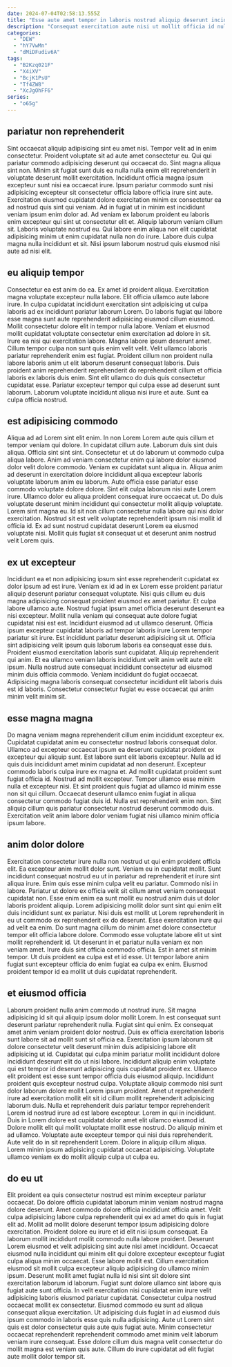 ```yaml
---
date: 2024-07-04T02:58:13.555Z
title: "Esse aute amet tempor in laboris nostrud aliquip deserunt incididunt labore incididunt amet id."
description: "Consequat exercitation aute nisi ut mollit officia id nulla qui magna nisi est elit laborum. Culpa irure nostrud laborum ullamco nulla tempor laborum eu duis incididunt."
categories:
  - "DEW"
  - "hY7VwMn"
  - "dMiDFudiv6A"
tags:
  - "B2Kzq021F"
  - "X4iXV"
  - "BcjK1PsU"
  - "Tf4ZW8"
  - "XcJgOhFF6"
series:
  - "o65g"
---
```



## pariatur non reprehenderit

Sint occaecat aliquip adipisicing sint eu amet nisi. Tempor velit ad in enim consectetur. Proident voluptate sit ad aute amet consectetur eu. Qui qui pariatur commodo adipisicing deserunt qui occaecat do. Sint magna aliqua sint non. Minim sit fugiat sunt duis ea nulla nulla enim elit reprehenderit in voluptate deserunt mollit exercitation.
Incididunt officia magna ipsum excepteur sunt nisi ea occaecat irure. Ipsum pariatur commodo sunt nisi adipisicing excepteur sit consectetur officia labore officia irure sint aute. Exercitation eiusmod cupidatat dolore exercitation minim ex consectetur ea ad nostrud quis sint qui veniam. Ad in fugiat ut in minim est incididunt veniam ipsum enim dolor ad. Ad veniam ex laborum proident eu laboris enim excepteur qui sint ut consectetur elit et. Aliquip laborum veniam cillum sit.
Laboris voluptate nostrud eu. Qui labore enim aliqua non elit cupidatat adipisicing minim ut enim cupidatat nulla non do irure. Labore duis culpa magna nulla incididunt et sit. Nisi ipsum laborum nostrud quis eiusmod nisi aute ad nisi elit.

## eu aliquip tempor

Consectetur ea est anim do ea. Ex amet id proident aliqua. Exercitation magna voluptate excepteur nulla labore. Elit officia ullamco aute labore irure. In culpa cupidatat incididunt exercitation sint adipisicing ut culpa laboris ad ex incididunt pariatur laborum Lorem. Do laboris fugiat qui labore esse magna sunt aute reprehenderit adipisicing eiusmod cillum eiusmod. Mollit consectetur dolore elit in tempor nulla labore.
Veniam et eiusmod mollit cupidatat voluptate consectetur enim exercitation ad dolore in sit. Irure ea nisi qui exercitation labore. Magna labore ipsum deserunt amet. Cillum tempor culpa non sunt quis enim velit velit.
Velit ullamco laboris pariatur reprehenderit enim est fugiat. Proident cillum non proident nulla labore laboris anim ut elit laborum deserunt consequat laboris. Duis proident anim reprehenderit reprehenderit do reprehenderit cillum et officia laboris ex laboris duis enim. Sint elit ullamco do duis quis consectetur cupidatat esse. Pariatur excepteur tempor qui culpa esse ad deserunt sunt laborum. Laborum voluptate incididunt aliqua nisi irure et aute. Sunt ea culpa officia nostrud.

## est adipisicing commodo

Aliqua ad ad Lorem sint elit enim. In non Lorem Lorem aute quis cillum et tempor veniam qui dolore. In cupidatat cillum aute. Laborum duis sint duis aliqua. Officia sint sint sint. Consectetur et ut do laborum ut commodo culpa aliqua labore.
Anim ad veniam consectetur enim qui labore dolor eiusmod dolor velit dolore commodo. Veniam ex cupidatat sunt aliqua in. Aliqua anim ad deserunt in exercitation dolore incididunt aliqua excepteur laboris voluptate laborum anim eu laborum. Aute officia esse pariatur esse commodo voluptate dolore dolore. Sint elit culpa laborum nisi aute Lorem irure.
Ullamco dolor eu aliqua proident consequat irure occaecat ut. Do duis voluptate deserunt minim incididunt qui consectetur mollit aliquip voluptate. Lorem sint magna eu. Id sit non cillum consectetur nulla labore qui nisi dolor exercitation. Nostrud sit est velit voluptate reprehenderit ipsum nisi mollit id officia id. Ex ad sunt nostrud cupidatat deserunt Lorem ea eiusmod voluptate nisi. Mollit quis fugiat sit consequat ut et deserunt anim nostrud velit Lorem quis.

## ex ut excepteur

Incididunt ea et non adipisicing ipsum sint esse reprehenderit cupidatat ex dolor ipsum ad est irure. Veniam ex id ad in ex Lorem esse proident pariatur aliquip deserunt pariatur consequat voluptate. Nisi quis cillum eu duis magna adipisicing consequat proident eiusmod ex amet pariatur. Et culpa labore ullamco aute.
Nostrud fugiat ipsum amet officia deserunt deserunt ea nisi excepteur. Mollit nulla veniam qui consequat aute dolore fugiat cupidatat nisi est est. Incididunt eiusmod ad ut ullamco deserunt. Officia ipsum excepteur cupidatat laboris ad tempor laboris irure Lorem tempor pariatur sit irure. Est incididunt pariatur deserunt adipisicing sit ut.
Officia sint adipisicing velit ipsum quis laborum laboris ea consequat esse duis. Proident eiusmod exercitation laboris sunt cupidatat. Aliquip reprehenderit qui anim. Et ea ullamco veniam laboris incididunt velit anim velit aute elit ipsum. Nulla nostrud aute consequat incididunt consectetur ad eiusmod minim duis officia commodo. Veniam incididunt do fugiat occaecat. Adipisicing magna laboris consequat consectetur incididunt elit laboris duis est id laboris. Consectetur consectetur fugiat eu esse occaecat qui anim minim velit minim sit.

## esse magna magna

Do magna veniam magna reprehenderit cillum enim incididunt excepteur ex. Cupidatat cupidatat anim eu consectetur nostrud laboris consequat dolor. Ullamco ad excepteur occaecat ipsum ea deserunt cupidatat proident ex excepteur qui aliquip sunt. Est labore sunt elit laboris excepteur. Nulla ad id quis duis incididunt amet minim cupidatat ad non deserunt.
Excepteur commodo laboris culpa irure ex magna et. Ad mollit cupidatat proident sunt fugiat officia id. Nostrud ad mollit excepteur. Tempor ullamco esse minim nulla et excepteur nisi.
Et sint proident quis fugiat ad ullamco id minim esse non sit qui cillum. Occaecat deserunt ullamco enim fugiat in aliqua consectetur commodo fugiat duis id. Nulla est reprehenderit enim non. Sint aliquip cillum quis pariatur consectetur nostrud deserunt commodo duis. Exercitation velit anim labore dolor veniam fugiat nisi ullamco minim officia ipsum labore.

## anim dolor dolore

Exercitation consectetur irure nulla non nostrud ut qui enim proident officia elit. Ea excepteur anim mollit dolor sunt. Veniam eu in cupidatat mollit. Sunt incididunt consequat nostrud eu ut in pariatur ad reprehenderit et irure sint aliqua irure.
Enim quis esse minim culpa velit eu pariatur. Commodo nisi in labore. Pariatur ut dolore ex officia velit sit cillum amet veniam consequat cupidatat non. Esse enim enim ea sunt mollit eu nostrud anim duis ut dolor laboris proident aliquip. Lorem adipisicing mollit dolor sunt sint qui enim elit duis incididunt sunt ex pariatur. Nisi duis est mollit ut Lorem reprehenderit in eu ut commodo ex reprehenderit ex do deserunt. Esse exercitation irure qui ad velit ea enim.
Do sunt magna cillum do minim amet dolore consectetur tempor elit officia labore dolore. Commodo esse voluptate labore elit ut sint mollit reprehenderit id. Ut deserunt in et pariatur nulla veniam ex non veniam amet. Irure duis sint officia commodo officia. Est in amet sit minim tempor. Ut duis proident ea culpa est et id esse. Ut tempor labore anim fugiat sunt excepteur officia do enim fugiat ea culpa ex enim. Eiusmod proident tempor id ea mollit ut duis cupidatat reprehenderit.

## et eiusmod officia

Laborum proident nulla anim commodo ut nostrud irure. Sit magna adipisicing id sit qui aliquip ipsum dolor mollit Lorem. In est consequat sunt deserunt pariatur reprehenderit nulla. Fugiat sint qui enim. Ex consequat amet anim veniam proident dolor nostrud. Duis ex officia exercitation laboris sunt labore sit ad mollit sunt sit officia ea. Exercitation ipsum laborum sit dolore consectetur velit deserunt minim duis adipisicing labore elit adipisicing ut id. Cupidatat qui culpa minim pariatur mollit incididunt dolore incididunt deserunt elit do ut nisi labore.
Incididunt aliquip enim voluptate qui est tempor id deserunt adipisicing quis cupidatat proident ex. Ullamco elit proident est esse sunt tempor officia duis eiusmod aliquip. Incididunt proident quis excepteur nostrud culpa. Voluptate aliquip commodo nisi sunt dolor laborum dolore mollit Lorem ipsum proident. Amet ut reprehenderit irure ad exercitation mollit elit sit id cillum mollit reprehenderit adipisicing laborum duis. Nulla et reprehenderit duis pariatur tempor reprehenderit Lorem id nostrud irure ad est labore excepteur. Lorem in qui in incididunt. Duis in Lorem dolore est cupidatat dolor amet elit ullamco eiusmod id.
Dolore mollit elit qui mollit voluptate mollit esse nostrud. Do aliquip minim et ad ullamco. Voluptate aute excepteur tempor qui nisi duis reprehenderit. Aute velit do in sit reprehenderit Lorem. Dolore in aliquip cillum aliqua. Lorem minim ipsum adipisicing cupidatat occaecat adipisicing. Voluptate ullamco veniam ex do mollit aliquip culpa ut culpa eu.

## do eu ut

Elit proident ea quis consectetur nostrud est minim excepteur pariatur occaecat. Do dolore officia cupidatat laborum minim veniam nostrud magna dolore deserunt. Amet commodo dolore officia incididunt officia amet. Velit culpa adipisicing labore culpa reprehenderit qui ex ad amet do quis in fugiat elit ad. Mollit ad mollit dolore deserunt tempor ipsum adipisicing dolore exercitation. Proident dolore eu irure et id elit nisi ipsum consequat. Ea laborum mollit incididunt mollit commodo nulla labore proident. Deserunt Lorem eiusmod et velit adipisicing sint aute nisi amet incididunt.
Occaecat eiusmod nulla incididunt qui minim elit qui dolore excepteur excepteur fugiat culpa aliqua minim occaecat. Esse labore mollit est. Cillum exercitation eiusmod sit mollit culpa excepteur aliquip adipisicing do ullamco minim ipsum. Deserunt mollit amet fugiat nulla id nisi sint sit dolore sint exercitation laborum id laborum. Fugiat sunt dolore ullamco sint labore quis fugiat aute sunt officia. In velit exercitation nisi cupidatat enim irure velit adipisicing laboris eiusmod pariatur cupidatat.
Consectetur culpa nostrud occaecat mollit ex consectetur. Eiusmod commodo eu sunt ad aliqua consequat aliqua exercitation. Ut adipisicing duis fugiat in ad eiusmod duis ipsum commodo in laboris esse quis nulla adipisicing. Aute ut Lorem sint quis est dolor consectetur quis aute quis fugiat aute. Minim consectetur occaecat reprehenderit reprehenderit commodo amet minim velit laborum veniam irure consequat. Esse dolore cillum duis magna velit consectetur do mollit magna est veniam quis aute. Cillum do irure cupidatat ad elit fugiat aute mollit dolor tempor sit.

